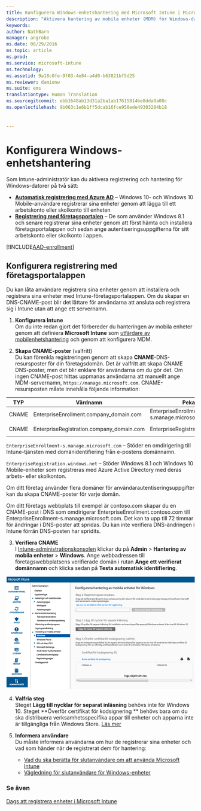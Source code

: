 ```yaml
---
title: Konfigurera Windows-enhetshantering med Microsoft Intune | Microsoft Intune
description: "Aktivera hantering av mobila enheter (MDM) för Windows-datorer, till exempel Windows 10-enheter, med Microsoft Intune."
keywords: 
author: NathBarn
manager: angrobe
ms.date: 08/29/2016
ms.topic: article
ms.prod: 
ms.service: microsoft-intune
ms.technology: 
ms.assetid: 9a18c0fe-9f03-4e84-a4d0-b63821bf5d25
ms.reviewer: damionw
ms.suite: ems
translationtype: Human Translation
ms.sourcegitcommit: ebb1648ab13d31a2ba1ab17615814be8dda8a08c
ms.openlocfilehash: 9b063c1e6b1ff5dcab16fce958ede49303284b18


---
```


# Konfigurera Windows-enhetshantering

Som Intune-administratör kan du aktivera registrering och hantering för Windows-datorer på två sätt:

- **[Automatisk registrering med Azure AD](#azure-active-directory-enrollment)** – Windows 10- och Windows 10 Mobile-användare registrerar sina enheter genom att lägga till ett arbetskonto eller skolkonto till enheten
- **[Registrering med företagsportalen](#company-portal-app-enrollment)** – De som använder Windows 8.1 och senare registrerar sina enheter genom att först hämta och installera företagsportalappen och sedan ange autentiseringsuppgifterna för sitt arbetskonto eller skolkonto i appen.

[!INCLUDE[AAD-enrollment](../includes/win10-automatic-enrollment-aad.md)]

## Konfigurera registrering med företagsportalappen
Du kan låta användare registrera sina enheter genom att installera och registrera sina enheter med Intune-företagsportalappen. Om du skapar en DNS-CNAME-post blir det lättare för användarna att ansluta och registrera sig i Intune utan att ange ett servernamn.

1. **Konfigurera Intune**<br>
Om du inte redan gjort det förbereder du hanteringen av mobila enheter genom att definiera **Microsoft Intune** som [utfärdare av mobilenhetshantering](get-ready-to-enroll-devices-in-microsoft-intune.md#set-mobile-device-management-authority) och genom att konfigurera MDM.

2. **Skapa CNAME-poster** (valfritt)<br>Du kan förenkla registreringen genom att skapa **CNAME**-DNS-resursposter för din företagsdomän. Det är valfritt att skapa CNAME DNS-poster, men det blir enklare för användarna om du gör det. Om ingen CNAME-post hittas uppmanas användarna att manuellt ange MDM-servernamn, `https://manage.microsoft.com`.  CNAME-resursposten måste innehålla följande information:

  |TYP|Värdnamn|Pekar på|TTL|
  |--------|-------------|-------------|-------|
  |CNAME|EnterpriseEnrollment.company_domain.com|EnterpriseEnrollment-s.manage.microsoft.com |1 timme|
  |CNAME|EnterpriseRegistration.company_domain.com|EnterpriseRegistration.windows.net|1 timme|

  `EnterpriseEnrollment-s.manage.microsoft.com` – Stöder en omdirigering till Intune-tjänsten med domänidentifiering från e-postens domännamn.

  `EnterpriseRegistration.windows.net` – Stöder Windows 8.1 och Windows 10 Mobile-enheter som registreras med Azure Active Directory med deras arbets- eller skolkonton.

  Om ditt företag använder flera domäner för användarautentiseringsuppgifter kan du skapa CNAME-poster för varje domän.

  Om ditt företags webbplats till exempel är contoso.com skapar du en CNAME-post i DNS som omdirigerar EnterpriseEnrollment.contoso.com till EnterpriseEnrollment-s.manage.microsoft.com. Det kan ta upp till 72 timmar för ändringar i DNS-poster att spridas. Du kan inte verifiera DNS-ändringen i Intune förrän DNS-posten har spridits.

3.  **Verifiera CNAME**<br>I [Intune-administrationskonsolen](http://manage.microsoft.com) klickar du på **Admin** &gt; **Hantering av mobila enheter** &gt; **Windows**. Ange webbadressen till företagswebbplatsens verifierade domän i rutan **Ange ett verifierat domännamn** och klicka sedan på **Testa automatisk identifiering**.

  ![Dialogrutan Windows-enhetshantering](../media/enroll-intune-winenr.png)

4.  **Valfria steg**<br>Steget **Lägg till nycklar för separat inläsning** behövs inte för Windows 10. Steget **Överför certifikat för kodsignering ** behövs bara om du ska distribuera verksamhetsspecifika appar till enheter och apparna inte är tillgängliga från Windows Store. [Läs mer](set-up-windows-phone-8.0-management-with-microsoft-intune.md)

6.  **Informera användare**<br>Du måste informera användarna om hur de registrerar sina enheter och vad som händer när de registrerat dem för hantering:
      - [Vad du ska berätta för slutanvändare om att använda Microsoft Intune](what-to-tell-your-end-users-about-using-microsoft-intune.md)
      - [Vägledning för slutanvändare för Windows-enheter](../enduser/using-your-windows-device-with-intune.md)

### Se även
[Dags att registrera enheter i Microsoft Intune](get-ready-to-enroll-devices-in-microsoft-intune.md)



<!--HONumber=Aug16_HO5-->


